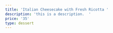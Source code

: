 ```yaml
---
title: 'Italian Cheesecake with Fresh Ricotta '
description: 'this is a description.  '
price: '35'
type: dessert
---
```


